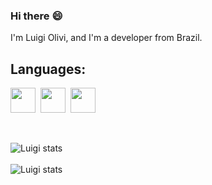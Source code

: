 ### Hi there :smile:

<p> 
   I'm Luigi Olivi, and I'm a developer from Brazil. 
</p>

<h2 text-align="center">Languages:</h2>
<p>
<img height="40" src="https://logospng.org/download/html-5/logo-html-5-1536.png">&nbsp
<img height="40" src="https://logospng.org/download/css-3/logo-css-3-2048.png">&nbsp
<img height="40" src="https://logospng.org/download/javascript/logo-javascript-1024.png">
</p>

<br>

![Luigi stats](https://github-readme-stats.vercel.app/api?username=luigiolivi&theme=blue-green)
<br>
<br>
![Luigi stats](https://github-readme-stats.vercel.app/api/top-langs/?username=luigiolivi&theme=blue-green)

      

      

